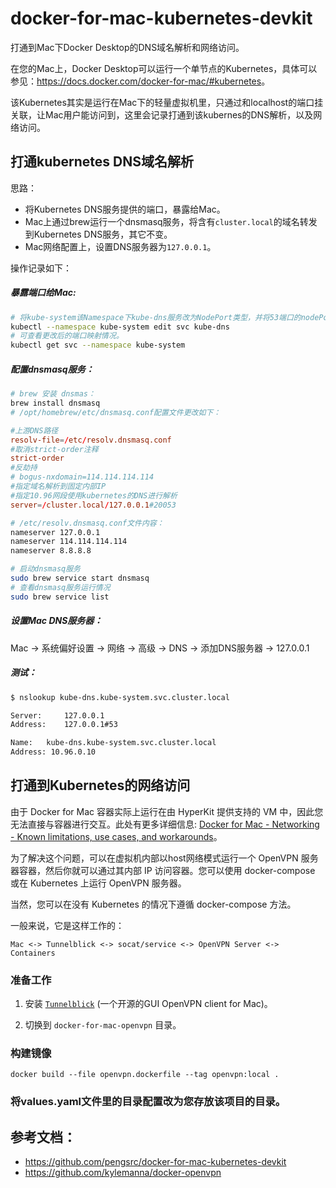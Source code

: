 # docker-for-mac-kubernetes-devkit

打通到Mac下Docker Desktop的DNS域名解析和网络访问。

在您的Mac上，Docker Desktop可以运行一个单节点的Kubernetes，具体可以参见：<https://docs.docker.com/docker-for-mac/#kubernetes>。

该Kubernetes其实是运行在Mac下的轻量虚拟机里，只通过和localhost的端口挂关联，让Mac用户能访问到，这里会记录打通到该kubernes的DNS解析，以及网络访问。



## 打通kubernetes DNS域名解析

思路：
- 将Kubernetes DNS服务提供的端口，暴露给Mac。
- Mac上通过brew运行一个dnsmasq服务，将含有`cluster.local`的域名转发到Kubernetes DNS服务，其它不变。
- Mac网络配置上，设置DNS服务器为`127.0.0.1`。

操作记录如下：

##### 暴露端口给Mac:
```bash
# 将kube-system该Namespace下kube-dns服务改为NodePort类型，并将53端口的nodePort设置为20053，保存。
kubectl --namespace kube-system edit svc kube-dns
# 可查看更改后的端口映射情况。
kubectl get svc --namespace kube-system
```

##### 配置dnsmasq服务：
```bash
# brew 安装 dnsmas：
brew install dnsmasq
# /opt/homebrew/etc/dnsmasq.conf配置文件更改如下：
```
```conf
#上游DNS路径
resolv-file=/etc/resolv.dnsmasq.conf
#取消strict-order注释
strict-order
#反劫持
# bogus-nxdomain=114.114.114.114
#指定域名解析到固定内部IP
#指定10.96网段使用kubernetes的DNS进行解析
server=/cluster.local/127.0.0.1#20053
```
```bash
# /etc/resolv.dnsmasq.conf文件内容：
nameserver 127.0.0.1
nameserver 114.114.114.114
nameserver 8.8.8.8
```
```bash
# 启动dnsmasq服务
sudo brew service start dnsmasq
# 查看dnsmasq服务运行情况
sudo brew service list
```
##### 设置Mac DNS服务器：
Mac -> 系统偏好设置 -> 网络 -> 高级 -> DNS -> 添加DNS服务器 -> 127.0.0.1

##### 测试：
```bash
$ nslookup kube-dns.kube-system.svc.cluster.local

Server:		127.0.0.1
Address:	127.0.0.1#53

Name:	kube-dns.kube-system.svc.cluster.local
Address: 10.96.0.10
```

## 打通到Kubernetes的网络访问

由于 Docker for Mac 容器实际上运行在由 HyperKit 提供支持的 VM 中，因此您无法直接与容器进行交互。此处有更多详细信息: [Docker for Mac - Networking - Known limitations, use cases, and workarounds](https://docs.docker.com/docker-for-mac/networking/#known-limitations-use-cases-and-workarounds)。

为了解决这个问题，可以在虚拟机内部以host网络模式运行一个 OpenVPN 服务器容器，然后你就可以通过其内部 IP 访问容器。您可以使用 docker-compose 或在 Kubernetes 上运行 OpenVPN 服务器。

当然，您可以在没有 Kubernetes 的情况下遵循 docker-compose 方法。

一般来说，它是这样工作的：

```Text
Mac <-> Tunnelblick <-> socat/service <-> OpenVPN Server <-> Containers
```

### 准备工作

1. 安装 [`Tunnelblick`](https://tunnelblick.net/downloads.html) (一个开源的GUI OpenVPN client for Mac)。

2. 切换到 `docker-for-mac-openvpn` 目录。

### 构建镜像
```
docker build --file openvpn.dockerfile --tag openvpn:local .
```

### 将values.yaml文件里的目录配置改为您存放该项目的目录。


## 参考文档：
- <https://github.com/pengsrc/docker-for-mac-kubernetes-devkit>
- <https://github.com/kylemanna/docker-openvpn>